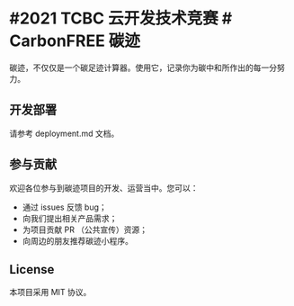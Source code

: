 # #2021 TCBC 云开发技术竞赛 # CarbonFREE 碳迹
碳迹，不仅仅是一个碳足迹计算器。使用它，记录你为碳中和所作出的每一分努力。

## 开发部署
请参考 deployment.md 文档。

## 参与贡献
欢迎各位参与到碳迹项目的开发、运营当中。您可以：
- 通过 issues 反馈 bug；
- 向我们提出相关产品需求；
- 为项目贡献 PR （公共宣传）资源；
- 向周边的朋友推荐碳迹小程序。

## License
本项目采用 MIT 协议。
